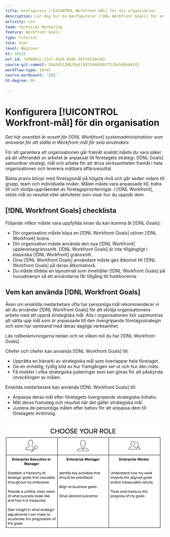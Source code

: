 ```yaml
---
title: Konfigurera [!UICONTROL Workfront-mål] för din organisation
description: Lär dig hur du konfigurerar [!DNL Workfront Goals] för er organisation, så att ni kan säkerställa att utförandet av arbetsuppgifterna är i linje med er strategi.
activity: use
team: Technical Marketing
feature: Workfront Goals
type: Tutorial
role: User
level: Beginner
kt: 10125
exl-id: 7890db2c-21a7-4549-8d46-34f1d334e3d2
source-git-commit: 58a545120b29a5f492344b89b77235e548e94241
workflow-type: tm+mt
source-wordcount: '352'
ht-degree: 0%

---
```


# Konfigurera [!UICONTROL Workfront-mål] för din organisation

*Det här avsnittet är avsett för [!DNL Workfront] systemadministratörer som ansvarar för att ställa in Workfront-mål för sina användare.*

För att garantera att organisationen går framåt snabbt måste du vara säker på att utförandet av arbetet är anpassat till företagets strategi. [!DNL   Goals] samordnar strategi, mål och arbete för att driva verksamheten framåt i hela organisationen och leverera mätbara affärsresultat.

Bästa praxis börjar med företagsmål på högsta nivå och går sedan vidare till grupp, team och individuella nivåer. Målen måste vara anpassade till, bidra till och stödja uppnåendet av företagsprioriteringar. I [!DNL Workfront], stöds mål av resultat eller aktiviteter som visar hur du uppnår dem.

## [!DNL Workfront Goals] checklista

Följande villkor måste vara uppfyllda innan du kan komma åt [!DNL   Goals]:

* Din organisation måste köpa en [!DNL Workfront Goals] utöver [!DNL Workfront] licens.
* Din organisation måste använda den nya [!DNL Workfront] upplevelsegränssnitt. [!DNL Workfront Goals] är inte tillgängligt i klassiska [!DNL Workfront] gränssnitt.
* Dina [!DNL Workfront Goals] användare måste ges åtkomst till [!DNL Workfront Goals] på deras åtkomstnivå.
* Du måste tilldela en layoutmall som innehåller [!DNL Workfront Goals] på huvudmenyn så att användarna får tillgång till funktionerna.

## Vem kan använda [!DNL Workfront Goals]

Även om enskilda medarbetare ofta har personliga mål rekommenderar vi att du använder [!DNL Workfront Goals] för att stödja organisationens arbete med att uppnå strategiska mål. Alla i organisationen bör uppmuntras att sätta upp mål som är anpassade till den övergripande företagsstrategin och som har samband med deras dagliga verksamhet.

Läs rollbeskrivningarna nedan och se vilken roll du har [!DNL Workfront Goals].

Chefer och chefer kan använda [!DNL Workfront Goals] till:

* Upprätta en hierarki av strategiska mål som överlappar hela företaget.
* Ge en enhetlig, tydlig bild av hur framgången ser ut och hur den mäts.
* Få insikter i vilka strategiska justeringar som kan göras för att påskynda utvecklingen av målen.

Enskilda medarbetare kan använda [!DNL Workfront Goals] till:

* Anpassa deras mål efter företagets övergripande strategiska initiativ.
* Mät deras framsteg och resultat när det gäller strategiska mål.
* Justera de personliga målen efter behov för att anpassa dem till företagets inriktning.

![En bild med olika roller för Workfront-mål](assets/01-workfront-goals-choose-your-role.png)
